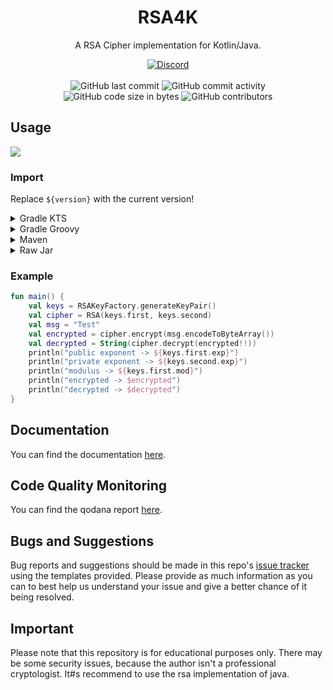 <h1 align="center">RSA4K</h1>

<p align="center">A RSA Cipher implementation for Kotlin/Java.</p>

<div align="center">
    <a href="https://discord.gg/5UmsQP4MFH"><img src="https://img.shields.io/discord/610120595765723137?logo=discord" alt="Discord"/></a>
    <br><br>
    <img src="https://img.shields.io/github/last-commit/Lyzev/RSA4K" alt="GitHub last commit"/>
    <img src="https://img.shields.io/github/commit-activity/w/Lyzev/RSA4K" alt="GitHub commit activity"/>
    <br>
    <img src="https://img.shields.io/github/languages/code-size/Lyzev/RSA4K" alt="GitHub code size in bytes"/>
    <img src="https://img.shields.io/github/contributors/Lyzev/RSA4K" alt="GitHub contributors"/>
</div>

## Usage

[![](https://jitpack.io/v/Lyzev/RSA4K.svg?label=Release)](https://jitpack.io/#Lyzev/RSA4K)

### Import

Replace `${version}` with the current version!

<details>
        <summary>Gradle KTS</summary>

```kotlin
repositories {
    maven("https://jitpack.io")
}

dependencies {
    implementation("com.github.Lyzev:RSA4K:${version}")
}
```

</details>

<details>
        <summary>Gradle Groovy</summary>

```
repositories {
	maven { url 'https://jitpack.io' }
}

dependencies {
    implementation 'com.github.Lyzev:RSA4K:${version}'
}
```

</details>

<details>
        <summary>Maven</summary>

```
<repositories>
    <repository>
        <id>jitpack.io</id>
        <url>https://jitpack.io</url>
    </repository>
</repositories>

<dependencies>
    <dependency>
        <groupId>com.github.Lyzev</groupId>
        <artifactId>RSA4K</artifactId>
        <version>${version}</version>
    </dependency>
</dependencies>
```

</details>

<details>
        <summary>Raw Jar</summary>

1. Go to the [release page](https://github.com/Lyzev/RSA4K/releases).
2. Download KBruteforce-${version}.jar.
3. Add the jar to your classpath.

</details>

### Example

```kotlin
fun main() {
    val keys = RSAKeyFactory.generateKeyPair()
    val cipher = RSA(keys.first, keys.second)
    val msg = "Test"
    val encrypted = cipher.encrypt(msg.encodeToByteArray())
    val decrypted = String(cipher.decrypt(encrypted!!))
    println("public exponent -> ${keys.first.exp}")
    println("private exponent -> ${keys.second.exp}")
    println("modulus -> ${keys.first.mod}")
    println("encrypted -> $encrypted")
    println("decrypted -> $decrypted")
}
```

## Documentation

You can find the documentation [here](https://lyzev.github.io/RSA4K/dokka).

## Code Quality Monitoring

You can find the qodana report [here](https://lyzev.github.io/RSA4K/qodana).

## Bugs and Suggestions

Bug reports and suggestions should be made in this repo's [issue tracker](https://github.com/Lyzev/RSA4K/issues)
using the templates provided. Please provide as much information as you can to best help us understand your issue and
give a better chance of it being resolved.

## Important
Please note that this repository is for educational purposes only. There may be some security issues, because the author isn't a professional cryptologist. It#s recommend to use the rsa implementation of java.
